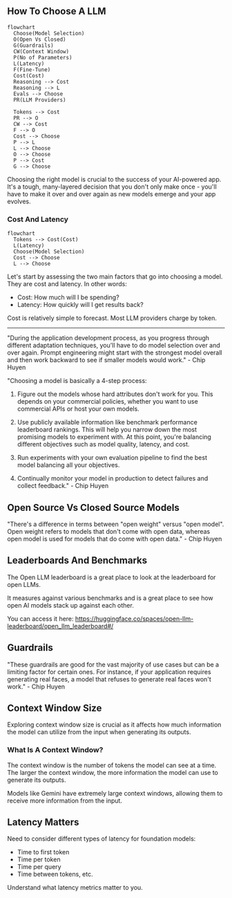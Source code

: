 ## How To Choose A LLM

```mermaid
flowchart
  Choose(Model Selection)
  O(Open Vs Closed)
  G(Guardrails)
  CW(Context Window)
  P(No of Parameters)
  L(Latency)
  F(Fine-Tune)
  Cost(Cost)
  Reasoning --> Cost
  Reasoning --> L
  Evals --> Choose
  PR(LLM Providers)

  Tokens --> Cost
  PR --> O
  CW --> Cost
  F --> O
  Cost --> Choose
  P --> L
  L --> Choose
  O --> Choose
  P --> Cost
  G --> Choose
```

Choosing the right model is crucial to the success of your AI-powered app. It's a tough, many-layered decision that you don't only make once - you'll have to make it over and over again as new models emerge and your app evolves.

### Cost And Latency

```mermaid
flowchart
  Tokens --> Cost(Cost)
  L(Latency)
  Choose(Model Selection)
  Cost --> Choose
  L --> Choose
```

Let's start by assessing the two main factors that go into choosing a model. They are cost and latency. In other words:

- Cost: How much will I be spending?
- Latency: How quickly will I get results back?

Cost is relatively simple to forecast. Most LLM providers charge by token.

---

"During the application development process, as you progress through different adaptation techniques, you'll have to do model selection over and over again. Prompt engineering might start with the strongest model overall and then work backward to see if smaller models would work." - Chip Huyen

"Choosing a model is basically a 4-step process:

1. Figure out the models whose hard attributes don't work for you. This depends on your commercial policies, whether you want to use commercial APIs or host your own models.

2. Use publicly available information like benchmark performance leaderboard rankings. This will help you narrow down the most promising models to experiment with. At this point, you're balancing different objectives such as model quality, latency, and cost.

3. Run experiments with your own evaluation pipeline to find the best model balancing all your objectives.

4. Continually monitor your model in production to detect failures and collect feedback." - Chip Huyen

## Open Source Vs Closed Source Models

"There's a difference in terms between "open weight" versus "open model". Open weight refers to models that don't come with open data, whereas open model is used for models that do come with open data." - Chip Huyen

## Leaderboards And Benchmarks

The Open LLM leaderboard is a great place to look at the leaderboard for open LLMs.

It measures against various benchmarks and is a great place to see how open AI models stack up against each other.

You can access it here: https://huggingface.co/spaces/open-llm-leaderboard/open_llm_leaderboard#/

## Guardrails

"These guardrails are good for the vast majority of use cases but can be a limiting factor for certain ones. For instance, if your application requires generating real faces, a model that refuses to generate real faces won't work." - Chip Huyen

## Context Window Size

Exploring context window size is crucial as it affects how much information the model can utilize from the input when generating its outputs.

### What Is A Context Window?

The context window is the number of tokens the model can see at a time. The larger the context window, the more information the model can use to generate its outputs.

Models like Gemini have extremely large context windows, allowing them to receive more information from the input.

## Latency Matters

Need to consider different types of latency for foundation models:

- Time to first token
- Time per token
- Time per query
- Time between tokens, etc.

Understand what latency metrics matter to you.
